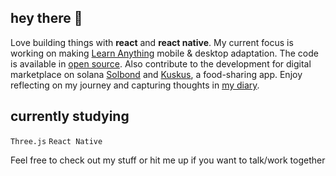 ## hey there 🪷
Love building things with **react** and **react native**. My current focus is working on making [Learn Anything](https://github.com/learn-anything) mobile & desktop adaptation.
The code is available in [open source](https://github.com/learn-anything/learn-anything.xyz).
Also contribute to the development for digital marketplace on solana [Solbond](https://solbond.co) and [Kuskus](https://github.com/kuskusapp/kuskus), a food-sharing app.
Enjoy reflecting on my journey and capturing thoughts in [my diary](https://github.com/marshennikovaolga/dear-diary).
 
## currently studying
`Three.js`
`React Native`

Feel free to check out my stuff or hit me up if you want to talk/work together
